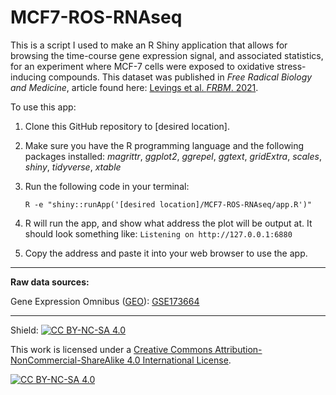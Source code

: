# MCF7-ROS-RNAseq
This is a script I used to make an R Shiny application that allows for browsing the time-course gene expression signal, and associated statistics, for an experiment where MCF-7 cells were exposed to oxidative stress-inducing compounds.  This dataset was published in *Free Radical Biology and Medicine*, article found here: [Levings et al. *FRBM*. 2021](https://doi.org/10.1016/j.freeradbiomed.2021.05.016). 


To use this app:

1) Clone this GitHub repository to [desired location].
2) Make sure you have the R programming language and the following packages installed: *magrittr*, *ggplot2*, *ggrepel*, *ggtext*, *gridExtra*, *scales*, *shiny*, *tidyverse*, *xtable*
3) Run the following code in your terminal: 
   
   ```R -e "shiny::runApp('[desired location]/MCF7-ROS-RNAseq/app.R')"```
5) R will run the app, and show what address the plot will be output at.  It should look something like: ```Listening on http://127.0.0.1:6880``` 
6) Copy the address and paste it into your web browser to use the app.

---------------------------------------------------------------------------------------------------

**Raw data sources:**

Gene Expression Omnibus ([GEO]( http://www.ncbi.nlm.nih.gov/geo/)): [GSE173664](https://www.ncbi.nlm.nih.gov/geo/query/acc.cgi?acc=GSE173664)

---------------------------------------------------------------------------------------------------

Shield: [![CC BY-NC-SA 4.0][cc-by-nc-sa-shield]][cc-by-nc-sa]

This work is licensed under a
[Creative Commons Attribution-NonCommercial-ShareAlike 4.0 International License][cc-by-nc-sa].

[![CC BY-NC-SA 4.0][cc-by-nc-sa-image]][cc-by-nc-sa]

[cc-by-nc-sa]: http://creativecommons.org/licenses/by-nc-sa/4.0/
[cc-by-nc-sa-image]: https://licensebuttons.net/l/by-nc-sa/4.0/88x31.png
[cc-by-nc-sa-shield]: https://img.shields.io/badge/License-CC%20BY--NC--SA%204.0-lightgrey.svg
